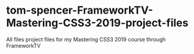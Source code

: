 # tom-spencer-FrameworkTV-Mastering-CSS3-2019-project-files
 All files project files for my Mastering CSS3 2019 course through FrameworkTV
